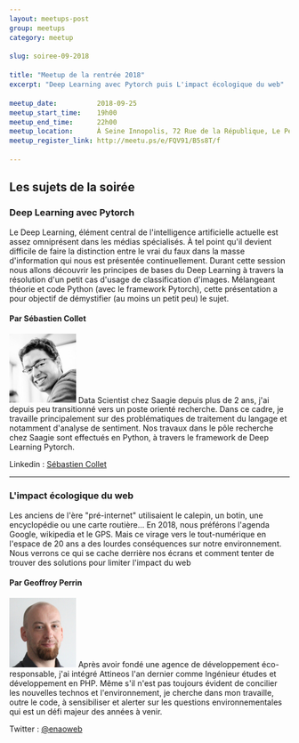 ```yaml
---
layout: meetups-post
group: meetups
category: meetup

slug: soiree-09-2018

title: "Meetup de la rentrée 2018"
excerpt: "Deep Learning avec Pytorch puis L'impact écologique du web"

meetup_date:          2018-09-25
meetup_start_time:    19h00
meetup_end_time:      22h00
meetup_location:      À Seine Innopolis, 72 Rue de la République, Le Petit Quevilly
meetup_register_link: http://meetu.ps/e/FQV91/B5s8T/f

---
```


## Les sujets de la soirée

### Deep Learning avec Pytorch

Le Deep Learning, élément central de l'intelligence artificielle actuelle est assez omniprésent dans les médias spécialisés. À tel point qu'il devient difficile de faire la distinction entre le vrai du faux dans la masse d'information qui nous est présentée continuellement. Durant cette session nous allons découvrir les principes de bases du Deep Learning à travers la résolution d'un petit cas d'usage de classification d'images. Mélangeant théorie et code Python (avec le framework Pytorch), cette présentation a pour objectif de démystifier (au moins un petit peu) le sujet.

#### Par Sébastien Collet

<img src="/images/meetups/speakers/sebastien-collet.jpg" alt="Sébastien Collet" width="120" class="alignleft" />
Data Scientist chez Saagie depuis plus de 2 ans, j'ai depuis peu transitionné vers un poste orienté recherche. Dans ce cadre, je travaille principalement sur des problématiques de traitement du langage et notamment d'analyse de sentiment. Nos travaux dans le pôle recherche chez Saagie sont effectués en Python, à travers le framework de Deep Learning Pytorch.

Linkedin : [Sébastien Collet](https://www.linkedin.com/in/s%C3%A9bastien-collet-baa6a1101/)

---

### L'impact écologique du web

Les anciens de l'ère "pré-internet" utilisaient le calepin, un botin, une encyclopédie ou une carte routière... En 2018, nous préférons l'agenda Google, wikipedia et le GPS. Mais ce virage vers le tout-numérique en l'espace de 20 ans a des lourdes conséquences sur notre environnement. Nous verrons ce qui se cache derrière nos écrans et comment tenter de trouver des solutions pour limiter l'impact du web

#### Par Geoffroy Perrin

<img src="/images/meetups/speakers/geoffroy-perrin.jpg" alt="Geoffroy Perrin" width="120" class="alignleft" />
Après avoir fondé une agence de développement éco-responsable, j'ai intégré Attineos l'an dernier comme Ingénieur études et développement en PHP. Même s'il n'est pas toujours évident de concilier les nouvelles technos et l'environnement, je cherche dans mon travaille, outre le code, à sensibiliser et alerter sur les questions environnementales qui est un défi majeur des années à venir.

Twitter : [@enaoweb](https://twitter.com/enaoweb)
